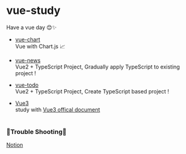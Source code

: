 # vue-study
Have a vue day 😊✨
<br />
- [vue-chart](https://github.com/seungyeonnn/vue-study/tree/main/vue-chart)<br />
  Vue with Chart.js 📈

- [vue-news](https://github.com/seungyeonnn/vue-study/tree/main/vue-news)<br />
  Vue2 + TypeScript Project, Gradually apply TypeScript to existing project !

- [vue-todo](https://github.com/seungyeonnn/vue-study/tree/main/vue-todo)<br />
  Vue2 + TypeScript Project, Create TypeScript based project !

- [Vue3](https://github.com/seungyeonnn/vue-study/tree/main/vue3) <br />
  study with [Vue3 offical document](https://vuejs.org/guide/introduction.html)
<br /><br />
### 🚀Trouble Shooting🚀
[Notion](https://sequoia-wrist-809.notion.site/Trouble-Shooting-1a9d2ba2c50e4f1eb622fe3e356590f4?pvs=4)
